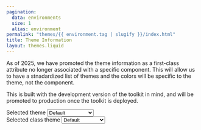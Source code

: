 ```yaml
---
pagination:
  data: environments
  size: 1
  alias: environment
permalink: "themes/{{ environment.tag | slugify }}/index.html"
title: Theme Information
layout: themes.liquid
---
```

As of 2025, we have promoted the theme information as a first-class attribute no longer associated with a specific component. This will allow us to have a stnadardized list of themes and the colors will be specific to the theme, not the component. 

This is built with the development version of the toolkit in mind, and will be promoted to production once the toolkit is deployed. 

<div>
    <label for="theme-changer">Selected theme</label>
    <select id="theme-changer" onchange="changeTheme()">
        <option value="">Default</option>
        <option value="white">White</option>
        <option value="blue">Blue</option>
        <option value="blue-gradient">Blue Gradient</option>
        <option value="orange">Orange</option>
        <option value="orange-gradient">Orange Gradient</option>
    </select>
</div>

<div>
    <label for="theme-class-changer">Selected class theme</label>
    <select id="theme-class-changer" onchange="changeClassTheme()">
        <option value="">Default</option>
        <option value="ilw-theme-white">White</option>
        <option value="ilw-theme-blue-outline">Blue</option>
        <option value="ilw-theme-blue-solid">Blue Solid</option>
        <option value="ilw-theme-blue-inverse">Blue Inverse</option>
        <option value="ilw-theme-orange-outline">Orange</option>
        <option value="ilw-theme-orange-solid">Orange Solid</option>
        <option value="ilw-theme-orange-inverse">Orange Inverse</option>
    </select>
</div>

<style>
ilw-content label {
    font: 400 1.125rem / 1.667rem var(--il-font-sans);
    margin: 1.2rem 1rem 1.2rem 0;
    display: inline-block;
}
ilw-content select {
  margin: 0;
  border-radius: 5px;
  padding: 10px;
  font: 1rem/1.125rem var(--il-font-sans);
  background-color: #fff;
  border: thin var(--il-blue) solid;
  width: 200px;
}
ilw-content select:focus, ilw-content select:focus-visible {
    background-color: var(--il-storm-lighter-4);
    outline: 3px solid var(--il-altgeld);
  }
ilw-content select:hover {
    background-color: var(--il-storm-lighter-4);
}
</style>

<script>
    function changeTheme() {
        let val = document.getElementById('theme-changer').value;
        document.querySelectorAll('.update').forEach(element => {
          element.setAttribute('theme', val);
        });
    }

    function changeClassTheme() {
        let val = document.getElementById('theme-class-changer').value;
        document.querySelectorAll('.update-class').forEach(element => {
          element.classList.forEach(c => { 
            if (c.startsWith('ilw-theme')) {
                element.classList.remove(c); 
            }
            element.classList.add(val);
        })});
    }
</script>